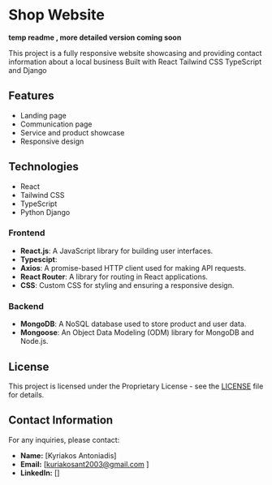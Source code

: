 # Shop Website
**temp readme , more detailed version coming soon**

This project is a fully responsive website showcasing and providing contact information about a local business 
Built with React Tailwind CSS TypeScript and Django 

## Features
- Landing page
- Communication page
- Service and product showcase
- Responsive design

## Technologies
- React
- Tailwind CSS
- TypeScript
- Python Django

### Frontend
- **React.js**: A JavaScript library for building user interfaces.
- **Typescipt**:
- **Axios**: A promise-based HTTP client used for making API requests.
- **React Router**: A library for routing in React applications.
- **CSS**: Custom CSS for styling and ensuring a responsive design.

### Backend
- **MongoDB**: A NoSQL database used to store product and user data.
- **Mongoose**: An Object Data Modeling (ODM) library for MongoDB and Node.js.



## License

This project is licensed under the Proprietary License - see the [LICENSE](LICENSE) file for details.

## Contact Information

For any inquiries, please contact:

- **Name:** [Kyriakos Antoniadis]
- **Email:** [kuriakosant2003@gmail.com ]
- **LinkedIn:** []
